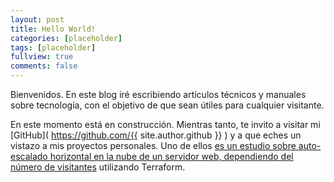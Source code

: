 ```yaml
---
layout: post
title: Hello World!
categories: [placeholder]
tags: [placeholder]
fullview: true
comments: false
---
```


Bienvenidos. En este blog iré escribiendo artículos técnicos y manuales sobre tecnología, con el objetivo de que sean útiles para cualquier visitante.

En este momento está en construcción. Mientras tanto, te invito a visitar mi [GitHub]( https://github.com/{{ site.author.github }} ) y a que eches un vistazo a mis proyectos personales. Uno de ellos [es un estudio sobre auto-escalado horizontal en la nube de un servidor web, dependiendo del número de visitantes](https://github.com/j-alvarez-moreno/proyecto-2ASIR) utilizando Terraform.